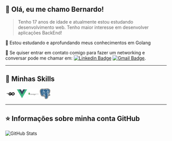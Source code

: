 ## 💜 Olá, eu me chamo <strong>Bernardo!</strong>

> Tenho 17 anos de idade e atualmente estou estudando desenvolvimento web. Tenho maior interesse em desenvolver aplicações BackEnd!

🔭 Estou estudando e aprofundando meus conhecimentos em Golang

💬 Se quiser entrar em contato comigo para fazer um networking e conversar pode me chamar em: [![Linkedin Badge](https://img.shields.io/badge/-Bernardo-blue?style=flat-square&logo=Linkedin&logoColor=white&https://www.linkedin.com/in/bernardo-gualberto-3129aa203/)](https://www.linkedin.com/in/bernardo-gualberto-3129aa203/) 
[![Gmail Badge](https://img.shields.io/badge/-bernardogualberto8@gmail.com-c14438?style=flat-square&logo=Gmail&logoColor=white&link=mailto:bernardogualberto8@gmail.com)](mailto:bernardogualberto8@gmail.com).

----

## 🚀 Minhas Skills

<code><img height="32" src="https://raw.githubusercontent.com/github/explore/80688e429a7d4ef2fca1e82350fe8e3517d3494d/topics/go/go.png" alt="Golang"/></code>
<code><img height="32" src="https://raw.githubusercontent.com/github/explore/80688e429a7d4ef2fca1e82350fe8e3517d3494d/topics/vue/vue.png" alt="VueJS"/></code>
<code><img height="32" src="https://raw.githubusercontent.com/github/explore/80688e429a7d4ef2fca1e82350fe8e3517d3494d/topics/mongodb/mongodb.png" alt="Mongo"/></code>
<code><img height="32" src="https://raw.githubusercontent.com/github/explore/80688e429a7d4ef2fca1e82350fe8e3517d3494d/topics/postgresql/postgresql.png" alt="PostegreSQL"/></code>

---

## ⭐ Informações sobre minha conta GitHub
![GitHub Stats](https://github-readme-stats.vercel.app/api?username=BernardoDeveloper&show_icons=true)
